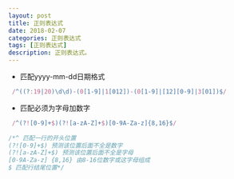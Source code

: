 ```yaml
---
layout: post
title: 正则表达式
date: 2018-02-07
categories: 正则表达式
tags: [正则表达式]
description: 正则表达式。
---
```


- 匹配yyyy-mm-dd日期格式

```Javascript
 /^((?:19|20)\d\d)-(0[1-9]|1[012])-(0[1-9]|[12][0-9]|3[01])$/
```

- 匹配必须为字母加数字

```Javascript
 /^(?![0-9]+$)(?![a-zA-Z]+$)[0-9A-Za-z]{8,16}$/
 
/*^ 匹配一行的开头位置
(?![0-9]+$) 预测该位置后面不全是数字
(?![a-zA-Z]+$) 预测该位置后面不全是字母
[0-9A-Za-z] {8,16} 由8-16位数字或这字母组成
$ 匹配行结尾位置*/
```












